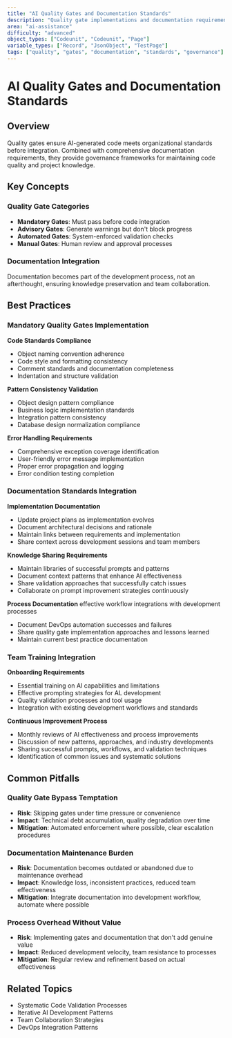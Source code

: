```yaml
---
title: "AI Quality Gates and Documentation Standards"
description: "Quality gate implementations and documentation requirements for AI-assisted development projects"
area: "ai-assistance"
difficulty: "advanced"
object_types: ["Codeunit", "Codeunit", "Page"]
variable_types: ["Record", "JsonObject", "TestPage"]
tags: ["quality", "gates", "documentation", "standards", "governance"]
---
```


# AI Quality Gates and Documentation Standards

## Overview

Quality gates ensure AI-generated code meets organizational standards before integration. Combined with comprehensive documentation requirements, they provide governance frameworks for maintaining code quality and project knowledge.

## Key Concepts

### Quality Gate Categories
- **Mandatory Gates**: Must pass before code integration
- **Advisory Gates**: Generate warnings but don't block progress
- **Automated Gates**: System-enforced validation checks
- **Manual Gates**: Human review and approval processes

### Documentation Integration
Documentation becomes part of the development process, not an afterthought, ensuring knowledge preservation and team collaboration.

## Best Practices

### Mandatory Quality Gates Implementation

**Code Standards Compliance**
- Object naming convention adherence
- Code style and formatting consistency  
- Comment standards and documentation completeness
- Indentation and structure validation

**Pattern Consistency Validation**
- Object design pattern compliance
- Business logic implementation standards
- Integration pattern consistency
- Database design normalization compliance

**Error Handling Requirements**
- Comprehensive exception coverage identification
- User-friendly error message implementation
- Proper error propagation and logging
- Error condition testing completion

### Documentation Standards Integration

**Implementation Documentation**
- Update project plans as implementation evolves
- Document architectural decisions and rationale
- Maintain links between requirements and implementation
- Share context across development sessions and team members

**Knowledge Sharing Requirements**
- Maintain libraries of successful prompts and patterns
- Document context patterns that enhance AI effectiveness
- Share validation approaches that successfully catch issues
- Collaborate on prompt improvement strategies continuously

**Process Documentation**
 effective workflow integrations with development processes
- Document DevOps automation successes and failures
- Share quality gate implementation approaches and lessons learned
- Maintain current best practice documentation

### Team Training Integration

**Onboarding Requirements**
- Essential training on AI capabilities and limitations
- Effective prompting strategies for AL development
- Quality validation processes and tool usage
- Integration with existing development workflows and standards

**Continuous Improvement Process**
- Monthly reviews of AI effectiveness and process improvements
- Discussion of new patterns, approaches, and industry developments
- Sharing successful prompts, workflows, and validation techniques
- Identification of common issues and systematic solutions

## Common Pitfalls

### Quality Gate Bypass Temptation
- **Risk**: Skipping gates under time pressure or convenience
- **Impact**: Technical debt accumulation, quality degradation over time
- **Mitigation**: Automated enforcement where possible, clear escalation procedures

### Documentation Maintenance Burden
- **Risk**: Documentation becomes outdated or abandoned due to maintenance overhead
- **Impact**: Knowledge loss, inconsistent practices, reduced team effectiveness
- **Mitigation**: Integrate documentation into development workflow, automate where possible

### Process Overhead Without Value
- **Risk**: Implementing gates and documentation that don't add genuine value
- **Impact**: Reduced development velocity, team resistance to processes
- **Mitigation**: Regular review and refinement based on actual effectiveness

## Related Topics

- Systematic Code Validation Processes
- Iterative AI Development Patterns
- Team Collaboration Strategies
- DevOps Integration Patterns
